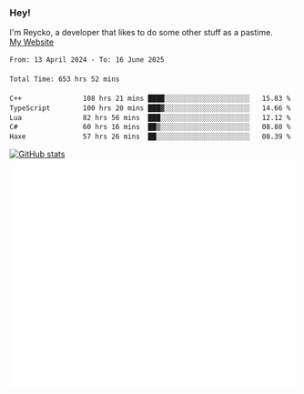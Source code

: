 ### Hey!
I'm Reycko, a developer that likes to do some other stuff as a pastime.  
[My Website](https://reycko.root.sx)

<!--START_SECTION:wakasection-->

```txt
From: 13 April 2024 - To: 16 June 2025

Total Time: 653 hrs 52 mins

C++               108 hrs 21 mins ████░░░░░░░░░░░░░░░░░░░░░   15.83 %
TypeScript        100 hrs 20 mins ███▓░░░░░░░░░░░░░░░░░░░░░   14.66 %
Lua               82 hrs 56 mins  ███░░░░░░░░░░░░░░░░░░░░░░   12.12 %
C#                60 hrs 16 mins  ██▒░░░░░░░░░░░░░░░░░░░░░░   08.80 %
Haxe              57 hrs 26 mins  ██░░░░░░░░░░░░░░░░░░░░░░░   08.39 %
```

<!--END_SECTION:wakasection-->

[![GitHub stats](https://github-readme-stats.vercel.app/api?username=Reycko&show_icons=true&theme=dark&hide_title=true&count_private=true)](https://github.com/anuraghazra/github-readme-stats)

![Metrics](/github-metrics.svg)
